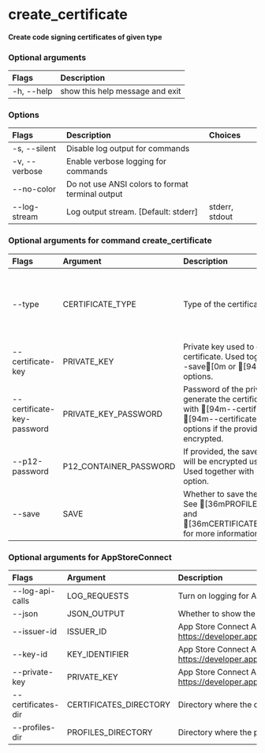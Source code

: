 
create_certificate
==================

#### Create code signing certificates of given type

### Optional arguments

|Flags|Description|
| :--- | :--- |
|-h, --help|show this help message and exit|

### Options

|Flags|Description|Choices|
| :--- | :--- | :--- |
|-s, --silent|Disable log output for commands||
|-v, --verbose|Enable verbose logging for commands||
|--no-color|Do not use ANSI colors to format terminal output||
|--log-stream|Log output stream. [Default: stderr]|stderr, stdout|

### Optional arguments for command create_certificate

|Flags|Argument|Description|Type|Default|Choices|
| :--- | :--- | :--- | :--- | :--- | :--- |
|--type|CERTIFICATE_TYPE|Type of the certificate|CertificateType|IOS_DEVELOPMENT|DEVELOPER_ID_APPLICATION <br />DEVELOPER_ID_KEXT <br />IOS_DEVELOPMENT <br />IOS_DISTRIBUTION <br />MAC_APP_DEVELOPMENT <br />MAC_APP_DISTRIBUTION <br />MAC_INSTALLER_DISTRIBUTION|
|--certificate-key|PRIVATE_KEY|Private key used to generate the certificate. Used together with [94m--save[0m or [94m--create[0m options.|CertificateKeyArgument|||
|--certificate-key-password|PRIVATE_KEY_PASSWORD|Password of the private key used to generate the certificate. Used together with [94m--certificate-key[0m or [94m--certificate-key-path[0m options if the provided key is encrypted.|CertificateKeyPasswordArgument|||
|--p12-password|P12_CONTAINER_PASSWORD|If provided, the saved p12 container will be encrypted using this password. Used together with [94m--save[0m option.|str|||
|--save|SAVE|Whether to save the resources to disk. See [36mPROFILES_DIRECTORY[0m and [36mCERTIFICATES_DIRECTORY[0m for more information.|bool|||

### Optional arguments for AppStoreConnect

|Flags|Argument|Description|Type|Default|
| :--- | :--- | :--- | :--- | :--- |
|--log-api-calls|LOG_REQUESTS|Turn on logging for App Store Connect API HTTP requests|bool||
|--json|JSON_OUTPUT|Whether to show the resource in JSON format|bool||
|--issuer-id|ISSUER_ID|App Store Connect API Key Issuer ID. Identifies the issuer who created the authentication token. Learn more at https://developer.apple.com/documentation/appstoreconnectapi/creating_api_keys_for_app_store_connect_api.|IssuerIdArgument||
|--key-id|KEY_IDENTIFIER|App Store Connect API Key ID. Learn more at https://developer.apple.com/documentation/appstoreconnectapi/creating_api_keys_for_app_store_connect_api.|KeyIdentifierArgument||
|--private-key|PRIVATE_KEY|App Store Connect API private key. Learn more at https://developer.apple.com/documentation/appstoreconnectapi/creating_api_keys_for_app_store_connect_api.|PrivateKeyArgument||
|--certificates-dir|CERTIFICATES_DIRECTORY|Directory where the code signing certificates will be saved|Path|$HOME/Library/MobileDevice/Certificates|
|--profiles-dir|PROFILES_DIRECTORY|Directory where the provisioning profiles will be saved|Path|$HOME/Library/MobileDevice/Provisioning Profiles|
